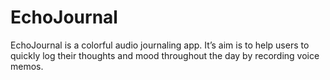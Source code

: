 # EchoJournal
EchoJournal is a colorful audio journaling app. Itʼs aim is to help users to quickly log their thoughts and mood throughout the day by recording voice memos.
